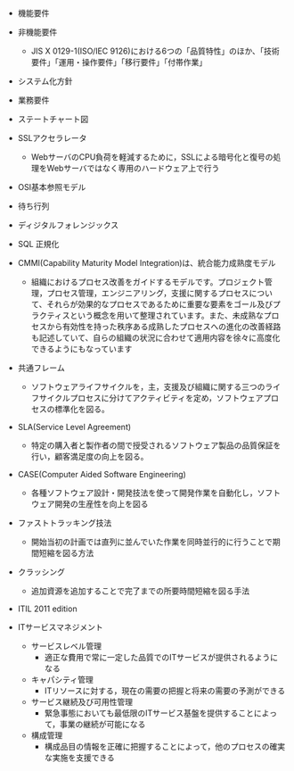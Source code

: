 * 機能要件
* 非機能要件
    * JIS X 0129-1(ISO/IEC 9126)における6つの「品質特性」のほか、「技術要件」「運用・操作要件」「移行要件」「付帯作業」
* システム化方針
* 業務要件

* ステートチャート図

* SSLアクセラレータ
    * WebサーバのCPU負荷を軽減するために，SSLによる暗号化と復号の処理をWebサーバではなく専用のハードウェア上で行う

* OSI基本参照モデル

* 待ち行列

* ディジタルフォレンジックス

* SQL 正規化

* CMMI(Capability Maturity Model Integration)は、統合能力成熟度モデル
    * 組織におけるプロセス改善をガイドするモデルです。プロジェクト管理，プロセス管理，エンジニアリング，支援に関するプロセスについて、それらが効果的なプロセスであるために重要な要素をゴール及びプラクティスという概念を用いて整理されています。また、未成熟なプロセスから有効性を持った秩序ある成熟したプロセスへの進化の改善経路も記述していて、自らの組織の状況に合わせて適用内容を徐々に高度化できるようにもなっています
* 共通フレーム
    * ソフトウェアライフサイクルを，主，支援及び組織に関する三つのライフサイクルプロセスに分けてアクティビティを定め，ソフトウェアプロセスの標準化を図る。
* SLA(Service Level Agreement)
    * 特定の購入者と製作者の間で授受されるソフトウェア製品の品質保証を行い，顧客満足度の向上を図る。
* CASE(Computer Aided Software Engineering)
    * 各種ソフトウェア設計・開発技法を使って開発作業を自動化し，ソフトウェア開発の生産性を向上を図る

* ファストトラッキング技法
    * 開始当初の計画では直列に並んでいた作業を同時並行的に行うことで期間短縮を図る方法
* クラッシング
    * 追加資源を追加することで完了までの所要時間短縮を図る手法

* ITIL 2011 edition
* ITサービスマネジメント
    * サービスレベル管理
        * 適正な費用で常に一定した品質でのITサービスが提供されるようになる
    * キャパシティ管理
        * ITリソースに対する，現在の需要の把握と将来の需要の予測ができる
    * サービス継続及び可用性管理
        * 緊急事態においても最低限のITサービス基盤を提供することによって，事業の継続が可能になる
    * 構成管理
        * 構成品目の情報を正確に把握することによって，他のプロセスの確実な実施を支援できる